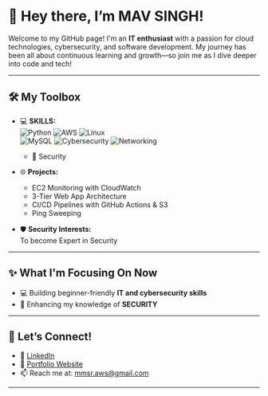 # 👋 Hey there, I’m MAV SINGH!

Welcome to my GitHub page! I'm an **IT enthusiast** with a passion for cloud technologies, cybersecurity, and software development. My journey has been all about continuous learning and growth—so join me as I dive deeper into code and tech!

---

## 🛠️ **My Toolbox**

- 💻 **SKILLS:**  
  ![Python](https://img.shields.io/badge/Python-3776AB?style=for-the-badge&logo=python&logoColor=white)
  ![AWS](https://img.shields.io/badge/AWS-FF9900?style=for-the-badge&logo=amazon-aws&logoColor=white)
  ![Linux](https://img.shields.io/badge/Linux-FCC624?style=for-the-badge&logo=linux&logoColor=black)  
![MySQL](https://img.shields.io/badge/MySQL-005C84?style=for-the-badge&logo=mysql&logoColor=white)
![Cybersecurity](https://img.shields.io/badge/Cybersecurity-101010?style=for-the-badge&logo=HackTheBox&logoColor=green)
![Networking](https://img.shields.io/badge/Networking-0078D4?style=for-the-badge&logo=cisco&logoColor=white)



  - 📝 Security

- 🌐 **Projects:**  
  - EC2 Monitoring with CloudWatch  
  - 3-Tier Web App Architecture  
  - CI/CD Pipelines with GitHub Actions & S3
  - Ping Sweeping 

- 🛡️ **Security Interests:**  
  To become Expert in Security

---

## ✨ **What I'm Focusing On Now**

- 💻 Building beginner-friendly **IT and cybersecurity skills**  
- 🔐 Enhancing my knowledge of **SECURITY**    

---

## 🔗 **Let’s Connect!**

- 💼 [LinkedIn](WIP)
- 🌟 [Portfolio Website ](https://mav-singh.medium.com/)
- 📫 Reach me at: mmsr.aws@gmail.com

---


<!--
**Mav-Singh/Mav-Singh** is a ✨ _special_ ✨ repository because its `README.md` (this file) appears on your GitHub profile.

Here are some ideas to get you started:

- 🔭 I’m currently working on ...
- 🌱 I’m currently learning ...
- 👯 I’m looking to collaborate on ...
- 🤔 I’m looking for help with ...
- 💬 Ask me about ...
- 📫 How to reach me: ...
- 😄 Pronouns: ...
- ⚡ Fun fact: ...
-->
